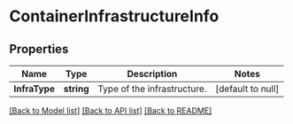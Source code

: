 # ContainerInfrastructureInfo

## Properties
Name | Type | Description | Notes
------------ | ------------- | ------------- | -------------
**InfraType** | **string** | Type of the infrastructure. | [default to null]

[[Back to Model list]](../README.md#documentation-for-models) [[Back to API list]](../README.md#documentation-for-api-endpoints) [[Back to README]](../README.md)

